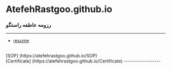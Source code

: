 # AtefehRastgoo.github.io

### رزومه عاطفه راستگو
 
---
- [resume](https://atefehrastgoo.github.io/)
<br>
[SOP] (https://atefehrastgoo.github.io/SOP)
<br>
[Certificate] (https://atefehrastgoo.github.io/Certificate)
------------------
